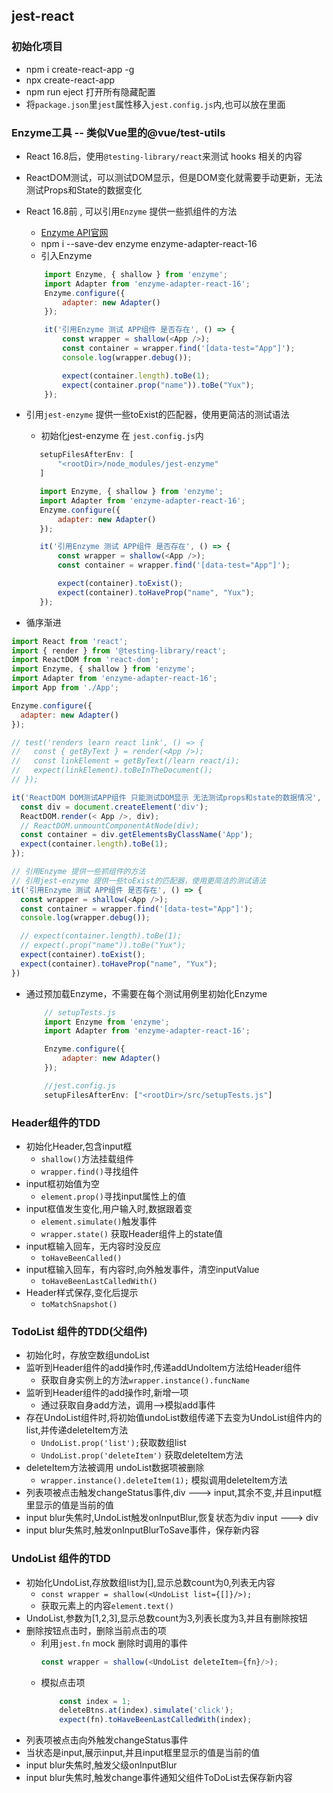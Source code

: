 ## jest-react

### 初始化项目
- npm i create-react-app -g
- npx create-react-app <ProjectName>
- npm run eject 打开所有隐藏配置
- 将`package.json`里`jest`属性移入`jest.config.js`内,也可以放在里面

### Enzyme工具 -- 类似Vue里的@vue/test-utils
- React 16.8后，使用`@testing-library/react`来测试 hooks 相关的内容
- ReactDOM测试，可以测试DOM显示，但是DOM变化就需要手动更新，无法测试Props和State的数据变化
- React 16.8前 , 可以引用`Enzyme` 提供一些抓组件的方法
    - [Enzyme API官网](https://enzymejs.github.io/enzyme/docs/installation/)
    - npm i --save-dev enzyme enzyme-adapter-react-16
    - 引入Enzyme
    ```js
        import Enzyme, { shallow } from 'enzyme';
        import Adapter from 'enzyme-adapter-react-16';
        Enzyme.configure({
            adapter: new Adapter()
        });

        it('引用Enzyme 测试 APP组件 是否存在', () => {
            const wrapper = shallow(<App />);
            const container = wrapper.find('[data-test="App"]');
            console.log(wrapper.debug());

            expect(container.length).toBe(1);
            expect(container.prop("name")).toBe("Yux");
        });
    ```
- 引用`jest-enzyme` 提供一些toExist的匹配器，使用更简洁的测试语法
     - 初始化jest-enzyme 在 `jest.config.js`内
     ```js
        setupFilesAfterEnv: [
            "<rootDir>/node_modules/jest-enzyme"
        ]
     ```
     ```js
        import Enzyme, { shallow } from 'enzyme';
        import Adapter from 'enzyme-adapter-react-16';
        Enzyme.configure({
            adapter: new Adapter()
        });

        it('引用Enzyme 测试 APP组件 是否存在', () => {
            const wrapper = shallow(<App />);
            const container = wrapper.find('[data-test="App"]');

            expect(container).toExist();
            expect(container).toHaveProp("name", "Yux");
        });
    ```

    
- 循序渐进
```js
import React from 'react';
import { render } from '@testing-library/react';
import ReactDOM from 'react-dom';
import Enzyme, { shallow } from 'enzyme';
import Adapter from 'enzyme-adapter-react-16';
import App from './App';

Enzyme.configure({
  adapter: new Adapter()
});

// test('renders learn react link', () => {
//   const { getByText } = render(<App />);
//   const linkElement = getByText(/learn react/i);
//   expect(linkElement).toBeInTheDocument();
// });

it('ReactDOM DOM测试APP组件 只能测试DOM显示 无法测试props和state的数据情况', () => {
  const div = document.createElement('div');
  ReactDOM.render(< App />, div);
  // ReactDOM.unmountComponentAtNode(div);
  const container = div.getElementsByClassName('App');
  expect(container.length).toBe(1);
});

// 引用Enzyme 提供一些抓组件的方法
// 引用jest-enzyme 提供一些toExist的匹配器，使用更简洁的测试语法
it('引用Enzyme 测试 APP组件 是否存在', () => {
  const wrapper = shallow(<App />);
  const container = wrapper.find('[data-test="App"]');
  console.log(wrapper.debug());

  // expect(container.length).toBe(1);
  // expect(.prop("name")).toBe("Yux");
  expect(container).toExist();
  expect(container).toHaveProp("name", "Yux");
})
```

- 通过预加载Enzyme，不需要在每个测试用例里初始化Enzyme
    ```js
        // setupTests.js
        import Enzyme from 'enzyme';
        import Adapter from 'enzyme-adapter-react-16';

        Enzyme.configure({
            adapter: new Adapter()
        });

        //jest.config.js
        setupFilesAfterEnv: ["<rootDir>/src/setupTests.js"]
    ```


### Header组件的TDD
- 初始化Header,包含input框
    - `shallow()`方法挂载组件
    - `wrapper.find()`寻找组件
- input框初始值为空
    - `element.prop()`寻找input属性上的值
- input框值发生变化,用户输入时,数据跟着变
     - `element.simulate()`触发事件
     - `wrapper.state()` 获取Header组件上的state值
- input框输入回车，无内容时没反应
    - `toHaveBeenCalled()`
- input框输入回车，有内容时,向外触发事件，清空inputValue
    - `toHaveBeenLastCalledWith()`
- Header样式保存,变化后提示
    - `toMatchSnapshot()`

### TodoList 组件的TDD(父组件)
- 初始化时，存放空数组undoList
- 监听到Header组件的add操作时,传递addUndoItem方法给Header组件
    - 获取自身实例上的方法`wrapper.instance().funcName`
- 监听到Header组件的add操作时,新增一项
    - 通过获取自身add方法，调用-->模拟add事件
- 存在UndoList组件时,将初始值undoList数组传递下去变为UndoList组件内的list,并传递deleteItem方法
    - `UndoList.prop('list');`获取数组list
    - `UndoList.prop('deleteItem')` 获取deleteItem方法
- deleteItem方法被调用 undoList数据项被删除
    - `wrapper.instance().deleteItem(1);` 模拟调用deleteItem方法
- 列表项被点击触发changeStatus事件,div ---> input,其余不变,并且input框里显示的值是当前的值
- input blur失焦时,UndoList触发onInputBlur,恢复状态为div input ---> div
- input blur失焦时,触发onInputBlurToSave事件，保存新内容


### UndoList 组件的TDD
- 初始化UndoList,存放数组list为[],显示总数count为0,列表无内容
    - `const wrapper = shallow(<UndoList list={[]}/>);`
    - 获取元素上的内容`element.text()`
- UndoList,参数为[1,2,3],显示总数count为3,列表长度为3,并且有删除按钮
- 删除按钮点击时，删除当前点击的项
    - 利用`jest.fn` mock 删除时调用的事件 
        ```js
        const wrapper = shallow(<UndoList deleteItem={fn}/>);
        ```
    - 模拟点击项
        ```js
            const index = 1;
            deleteBtns.at(index).simulate('click');
            expect(fn).toHaveBeenLastCalledWith(index);
        ```
- 列表项被点击向外触发changeStatus事件
- 当状态是input,展示input,并且input框里显示的值是当前的值
- input blur失焦时,触发父级onInputBlur
- input blur失焦时,触发change事件通知父组件ToDoList去保存新内容